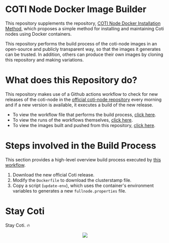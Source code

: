 # COTI Node Docker Image Builder

This repository supplements the repository, <a href="https://github.com/tj-wells/coti-node" target="_blank">COTI Node Docker Installation Method</a>, which proposes a simple method for installing and maintaining Coti nodes using Docker containers.

This repository performs the build process of the coti-node images in an open-source and publicly transparent way, so that the images it generates can be trusted. In addition, others can produce their own images by cloning this repository and making variations.

# What does this Repository do?

This repository makes use of a Github actions workflow to check for new releases of the coti-node in the <a href="https://github.com/coti-io/coti-node">official coti-node repository</a> every morning and if a new version is available, it executes a build of the new release.

- To view the workflow file that performs the build process, <a href="https://github.com/tj-wells/coti-node-images/blob/master/.github/workflows/update-image.yml">click here</a>.
- To view the runs of the workflows themselves, <a href="https://github.com/tj-wells/coti-node-images/actions">click here</a>.
- To view the images built and pushed from this repository, <a href="https://hub.docker.com/repository/docker/atomnode/coti-node">click here</a>.

# Steps involved in the Build Process

This section provides a high-level overview build process executed by <a href="https://github.com/tj-wells/coti-node-images/blob/master/.github/workflows/update-image.yml">this workflow</a>.

1. Download the new official Coti release.
2. Modify the `Dockerfile` to download the clusterstamp file.
3. Copy a script (`update-env`), which uses the container's environment variables to generates a new `fullnode.properties` file.

# Stay Coti

Stay Coti. ️‍🔥

<p align="center"><a href="https://twitter.com/tomjwells" target="_blank"><img src="https://cdn.discordapp.com/avatars/343604221331111946/65130831872c9daabdb0d803ce27e594.webp?size=240"></a></p>
